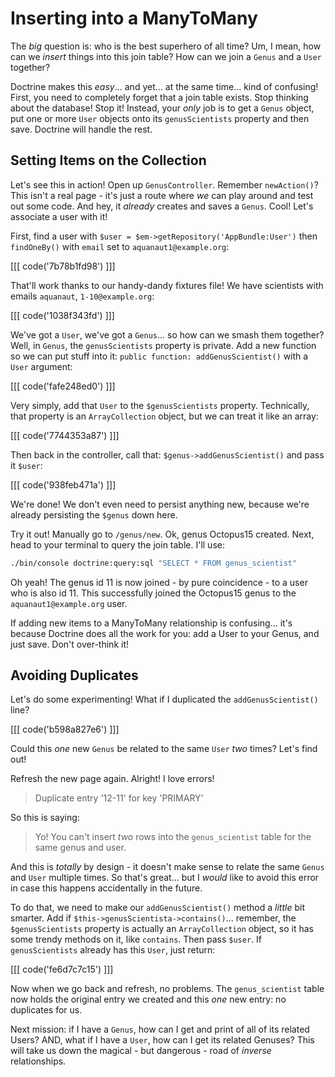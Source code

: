 # Inserting into a ManyToMany

The *big* question is: who is the best superhero of all time? Um, I mean, how
can we *insert* things into this join table? How can we join a `Genus` and a `User`
together?

Doctrine makes this *easy*... and yet... at the same time... kind of confusing!
First, you need to completely forget that a join table exists. Stop thinking about
the database! Stop it! Instead, your *only* job is to get a `Genus` object, put
one or more `User` objects onto its `genusScientists` property and then save. Doctrine
will handle the rest.

## Setting Items on the Collection

Let's see this in action! Open up `GenusController`. Remember `newAction()`? This isn't
a real page - it's just a route where *we* can play around and test out some code.
And hey, it *already* creates and saves a `Genus`. Cool! Let's associate a user
with it!

First, find a user with `$user = $em->getRepository('AppBundle:User')` then `findOneBy()`
with `email` set to `aquanaut1@example.org`:

[[[ code('7b78b1fd98') ]]]

That'll work thanks to our handy-dandy fixtures file! We have scientists with
emails `aquanaut`, `1-10@example.org`:

[[[ code('1038f343fd') ]]]

We've got a `User`, we've got a `Genus`... so how can we smash them together? Well,
in `Genus`, the `genusScientists` property is private. Add a new function so we can
put stuff into it: `public function: addGenusScientist()` with a `User` argument:

[[[ code('fafe248ed0') ]]]

Very simply, add that `User` to the `$genusScientists` property. Technically, that
property is an `ArrayCollection` object, but we can treat it like an array:

[[[ code('7744353a87') ]]]

Then back in the controller, call that: `$genus->addGenusScientist()` and pass it
`$user`:

[[[ code('938feb471a') ]]]

We're done! We don't even need to persist anything new, because we're already persisting
the `$genus` down here.

Try it out! Manually go to `/genus/new`. Ok, genus Octopus15 created. Next, head to
your terminal to query the join table. I'll use:

```bash
./bin/console doctrine:query:sql "SELECT * FROM genus_scientist"
```

Oh yeah! The genus id 11 is now joined - by pure coincidence - to a user who is also
id 11. This successfully joined the Octopus15 genus to the `aquanaut1@example.org`
user.

If adding new items to a ManyToMany relationship is confusing... it's because Doctrine
does all the work for you: add a User to your Genus, and just save. Don't over-think
it!

## Avoiding Duplicates

Let's do some experimenting! What if I duplicated the `addGenusScientist()` line?

[[[ code('b598a827e6') ]]]

Could this *one* new `Genus` be related to the same `User` *two* times? Let's find
out!

Refresh the new page again. Alright! I love errors!

> Duplicate entry '12-11' for key 'PRIMARY'

So this is saying:

> Yo! You can't insert *two* rows into the `genus_scientist` table for the same
> genus and user.

And this is *totally* by design - it doesn't make sense to relate the same `Genus`
and `User` multiple times. So that's great... but I *would* like to avoid this error
in case this happens accidentally in the future.

To do that, we need to make our `addGenusScientist()` method a *little* bit smarter.
Add if `$this->genusScientista->contains()`... remember, the `$genusScientists`
property is actually an `ArrayCollection` object, so it has some trendy methods on
it, like `contains`. Then pass `$user`. If `genusScientists` already has this `User`,
just return:

[[[ code('fe6d7c7c15') ]]]

Now when we go back and refresh, no problems. The `genus_scientist` table now holds
the original entry we created and this *one* new entry: no duplicates for us.

Next mission: if I have a `Genus`, how can I get and print of all of its related
Users? AND, what if I have a `User`, how can I get its related Genuses? This will
take us down the magical - but dangerous - road of *inverse* relationships.
